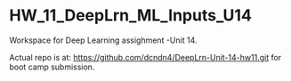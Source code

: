 # HW_11_DeepLrn_ML_Inputs_U14

Workspace for Deep Learning assighment -Unit 14. 

Actual repo is at: https://github.com/dcndn4/DeepLrn-Unit-14-hw11.git for boot camp submission.
